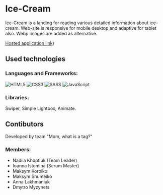 # Ice-Cream

Ice-Cream is a landing for reading various detailed information about ice-cream. Web-site is responsive for mobile desktop and adaptive for tablet also.
Webp images are added as alternative.

[Hosted application link](https://annalakhmaniyk.github.io/ice-cream/))      

## Used technologies

### Languages and Frameworks:
![HTML5](https://img.shields.io/badge/html5-%23E34F26.svg?style=for-the-badge&logo=html5&logoColor=white)
![CSS3](https://img.shields.io/badge/css3-%231572B6.svg?style=for-the-badge&logo=css3&logoColor=white)
![SASS](https://img.shields.io/badge/SASS-hotpink.svg?style=for-the-badge&logo=SASS&logoColor=white)
![JavaScript](https://img.shields.io/badge/javascript-%23323330.svg?style=for-the-badge&logo=javascript&logoColor=%23F7DF1E)

### Libraries:
Swiper, Simple Lightbox, Animate. 

## Contibutors

Developed by team "Mom, what is a tag?"

### Members:
- Nadiia Khoptiuk (Team Leader)
- Ioanna Istomina (Scrum Master)
- Maksym Korolko
- Maksym Shumeiko
- Anna Lakhmaniuk
- Dmytro Myzynets

